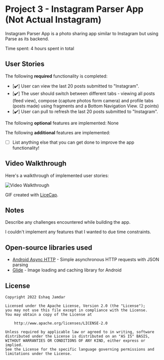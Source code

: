 # Project 3 - Instagram Parser App (Not Actual Instagram)

Instagram Parser App is a photo sharing app similar to Instagram but using Parse as its backend.

Time spent: 4 hours spent in total

## User Stories

The following **required** functionality is completed:

- [✔️] User can view the last 20 posts submitted to "Instagram".
- [✔️] The user should switch between different tabs - viewing all posts (feed view), compose (capture photos form camera) and profile tabs (posts made) using fragments and a Bottom Navigation View. (2 points)
- [✔️] User can pull to refresh the last 20 posts submitted to "Instagram".

The following **optional** features are implemented: None


The following **additional** features are implemented:

- [ ] List anything else that you can get done to improve the app functionality!

## Video Walkthrough

Here's a walkthrough of implemented user stories:

<img src='https://i.imgur.com/Q5vA5v8.gif' title='Video Walkthrough' width='' alt='Video Walkthrough' />

GIF created with [LiceCap](http://www.cockos.com/licecap/).

## Notes

Describe any challenges encountered while building the app.

I couldn't implement any features that I wanted to due time constraints.

## Open-source libraries used

- [Android Async HTTP](https://github.com/codepath/CPAsyncHttpClient) - Simple asynchronous HTTP requests with JSON parsing
- [Glide](https://github.com/bumptech/glide) - Image loading and caching library for Android

## License

    Copyright 2022 Eshaq Jamdar

    Licensed under the Apache License, Version 2.0 (the "License");
    you may not use this file except in compliance with the License.
    You may obtain a copy of the License at

        http://www.apache.org/licenses/LICENSE-2.0

    Unless required by applicable law or agreed to in writing, software
    distributed under the License is distributed on an "AS IS" BASIS,
    WITHOUT WARRANTIES OR CONDITIONS OF ANY KIND, either express or implied.
    See the License for the specific language governing permissions and
    limitations under the License.
